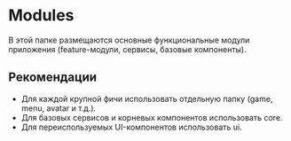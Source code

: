 # Modules

В этой папке размещаются основные функциональные модули приложения (feature-модули, сервисы, базовые компоненты).

## Рекомендации
- Для каждой крупной фичи использовать отдельную папку (game, menu, avatar и т.д.).
- Для базовых сервисов и корневых компонентов использовать core.
- Для переиспользуемых UI-компонентов использовать ui. 